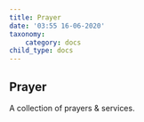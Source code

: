```yaml
---
title: Prayer
date: '03:55 16-06-2020'
taxonomy:
    category: docs
child_type: docs
---
```


## Prayer

A collection of prayers & services.